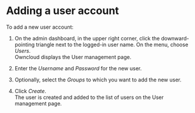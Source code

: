 # Adding a user account

To add a new user account:

1. On the admin dashboard, in the upper right corner, click the downward-pointing triangle next to the logged-in user name.  On the menu, choose *Users*.  
Owncloud displays the User management page.

2. Enter the _Username_ and _Password_ for the new user.

3.  Optionally, select the _Groups_ to which you want to add the new user.

4.  Click _Create_.  
The user is created and added to the list of users on the User management page.
